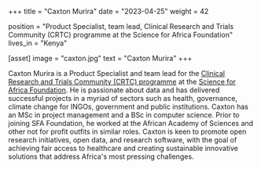 +++
title = "Caxton Murira"
date = "2023-04-25"
weight = 42

position = "Product Specialist, team lead, Clinical Research and Trials Community (CRTC) programme at the Science for Africa Foundation"
lives_in = "Kenya"

[asset]
  image = "caxton.jpg"
  text = "Caxton Murira"
+++

Caxton Murira is a Product Specialist and team lead for the [Clinical Research and Trials Community (CRTC) programme](https://scienceforafrica.foundation/clinical-research-and-trials-community) at the [Science for Africa Foundation](https://scienceforafrica.foundation/). He is passionate about data and has delivered successful projects in a myriad of sectors such as health, governance, climate change for INGOs, government and public institutions. Caxton has an MSc in project management and a BSc in computer science. Prior to joining SFA Foundation, he worked at the African Academy of Sciences and other not for profit outfits in similar roles. Caxton is keen to promote open research initiatives, open data, and research software, with the goal of achieving fair access to healthcare and creating sustainable innovative solutions that address Africa's most pressing challenges.
